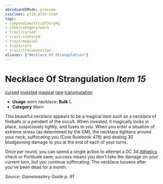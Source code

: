 ```yaml
---
obsidianUIMode: preview
cssclass: pf2e,pf2e-item
tags:
- compendium/src/pf2e/gmg
- item/category/worn
- trait/cursed
- trait/invested
- trait/magical
- trait/rare
- trait/transmutation
aliases: ["Necklace Of Strangulation"]
---
```

# Necklace Of Strangulation *Item 15*  
[cursed](/rules/traits/cursed-gmg.md)  [invested](/rules/traits/invested.md)  [magical](/rules/traits/magical.md)  [rare](/rules/traits/rare.md)  [transmutation](/rules/traits/transmutation.md)  

- **Usage** worn necklace; **Bulk** L
- **Category** Worn

This beautiful necklace appears to be a magical item such as a necklace of fireballs or a pendant of the occult. When invested, it magically locks in place, suspiciously tightly, and fuses to you. When you enter a situation of extreme stress (as determined by the GM), the necklace tightens around your neck, suffocating you (Core Rulebook 478) and dealing 30 bludgeoning damage to you at the end of each of your turns.

Once per round, you can spend a single action to attempt a DC 34 [Athletics](/compendium/skills.md#Athletics) check or Fortitude save; success means you don't take the damage on your current turn, but you continue suffocating. The necklace loosens after you've been dead for a month.

*Source: Gamemastery Guide p. 91*